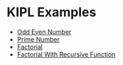 # KIPL Examples

- [Odd Even Number](oddEven.kipl)
- [Prime Number](isPrime.kipl)
- [Factorial](factorial.kipl)
- [Factorial With Recursive Function](recursiveFactorial.kipl)